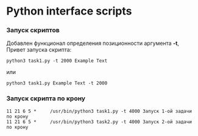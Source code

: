 # Python interface scripts
### Запуск скриптов
Добавлен функционал определения позиционности аргумента **-t**, Привет запуска скрипта:
```
python3 task1.py -t 2000 Example Text
```
или
```
python3 task1.py Example Text -t 2000
```

### Запуск скрипта по крону
```
11 21 6 5 *     /usr/bin/python3 task1.py -t 4000 Запуск 1-ой задачи по крону
11 21 6 5 *     /usr/bin/python3 task2.py -t 4000 Запуск 2-ой задачи по крону
```
